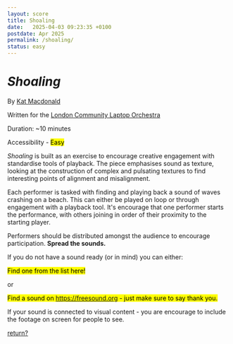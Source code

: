 ```yaml
---
layout: score
title: Shoaling
date:   2025-04-03 09:23:35 +0100
postdate: Apr 2025
permalink: /shoaling/
status: easy
---
```


<h1><i>Shoaling</i></h1>

By [Kat Macdonald][kat]

Written for the [London Community Laptop Orchestra][lclo]

Duration: ~10 minutes

Accessibility - <mark>Easy</mark>

*Shoaling* is built as an exercise to encourage creative engagement with standardise tools of playback. The piece emphasises sound as texture, looking at the construction of complex and pulsating textures to find interesting points of alignment and misalignment. 

Each performer is tasked with finding and playing back a sound of waves crashing on a beach. This can either be played on loop or through engagement with a playback tool. It's encourage that one performer starts the performance, with others joining in order of their proximity to the starting player. 

Performers should be distributed amongst the audience to encourage participation. <b>Spread the sounds.</b>

If you do not have a sound ready (or in mind) you can either:

<mark>Find one from the list here!</mark>

or

<mark>Find a sound on <a href="https://freesound.org">https://freesound.org</a> - just make sure to say thank you.</mark>

If your sound is connected to visual content - you are encourage to include the footage on screen for people to see. 

<a href="/scores/">return?</a>

[kat]:https://otherkat.com
[lclo]:https://lclo.otherkat.com
[free]: https://freesound.org